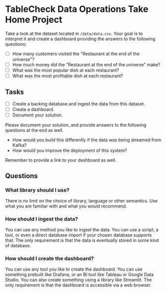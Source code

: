 # TableCheck Data Operations Take Home Project

Take a look at the dataset located in `/data/data.csv`. Your goal is to interpret it and create a dashboard providing the answers to the following questions:
  - [ ] How many customers visited the "Restaurant at the end of the universe"?
  - [ ] How much money did the "Restaurant at the end of the universe" make?
  - [ ] What was the most popular dish at each restaurant?
  - [ ] What was the most profitable dish at each restaurant?

## Tasks

- [ ] Create a backing database and ingest the data from this dataset.
- [ ] Create a dashboard.
- [ ] Document your solution.

Please document your solution, and provide answers to the following questions at the end as well.
* How would you build this differently if the data was being streamed from Kafka?
* How would you improve the deployment of this system?

Remember to provide a link to your dashboard as well.

## Questions
### What library should I use?
There is no limit on the choice of library, language or other semantics. Use what you are familiar with and what you would recommend.

### How should I ingest the data?
You can use any method you like to ingest the data. You can use a script, a tool, or even a direct database import if your chosen database supports that. The only requirement is that the data is eventually stored in some kind of database.

### How should I create the dashboard?
You can use any tool you like to create the dashboard. You can use something prebuilt like Grafana, or an BI tool like Tableau or Google Data Studio. You can also create something using a library like Streamlit. The only requirement is that the dashboard is accessible via a web browser.
